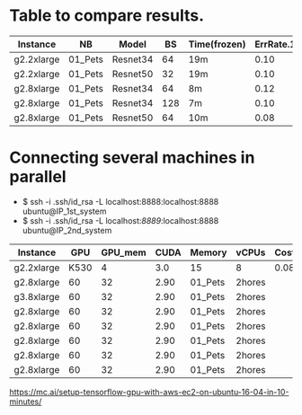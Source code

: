 # Table to compare results. 

 | Instance  | NB | Model |  BS | Time(frozen) | ErrRate.15 | Time(Unfrz) | ErrRate.27 | Cost($/hour) | Total | 
 | --- | --- | --- | --- | --- | --- | --- | --- | --- | --- |
 | g2.2xlarge | 01_Pets| Resnet34 | 64 | 19m | 0.10 | 27m | 0.08 | 0.8 | |
 | g2.2xlarge | 01_Pets| Resnet50 | 32 | 19m | 0.10 | 27m | 0.12 | 0.32 | |
 | g2.8xlarge | 01_Pets| Resnet34 | 64 | 8m | 0.12 | -- | -- | 2.9 | |
 | g2.8xlarge | 01_Pets| Resnet34 | 128 | 7m | 0.10 | 13m | 0.12 | 2.9 | |
 | g2.8xlarge | 01_Pets| Resnet50 | 64 | 10m | 0.08 | 21m | 0.08 | 2.9 | |




# Connecting several machines in parallel
 - $ ssh -i .ssh/id_rsa -L localhost:8888:localhost:8888 ubuntu@IP_1st_system
 - $ ssh -i .ssh/id_rsa -L localhost:*8889*:localhost:8888 ubuntu@IP_2nd_system




 | Instance  | GPU | GPU_mem | CUDA | Memory | vCPUs | Cost($/hour) | NtBook | Time | 
 | --- | --- | --- | --- | --- | --- | --- | --- | --- |
 | g2.2xlarge | K530 | 4 | 3.0| 15 | 8 | 0.08 | 01_Pets | 2hores |
 | g2.8xlarge | 60 | 32 | 2.90 | 01_Pets | 2hores |
 | g3.8xlarge | 60 | 32 | 2.90 | 01_Pets | 2hores |
 | g2.8xlarge | 60 | 32 | 2.90 | 01_Pets | 2hores |
 | g2.8xlarge | 60 | 32 | 2.90 | 01_Pets | 2hores |
 | g2.8xlarge | 60 | 32 | 2.90 | 01_Pets | 2hores |
 | g2.8xlarge | 60 | 32 | 2.90 | 01_Pets | 2hores |
 | g2.8xlarge | 60 | 32 | 2.90 | 01_Pets | 2hores |



https://mc.ai/setup-tensorflow-gpu-with-aws-ec2-on-ubuntu-16-04-in-10-minutes/
